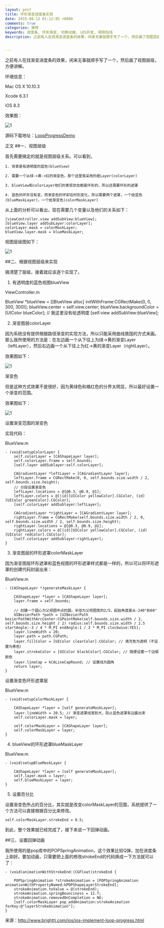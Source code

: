```yaml
---
layout: post
title: 环形渐变进度条实现
date: 2015-08-12 01:12:05 +0800
comments: true
categories: 推荐
keywords: 进度条, 环形渐变, 切换动画, iOS开发, 刚刚在线
description: 之前有人在找渐变进度条的效果，闲来无事就顺手写了一个，然后画了视图层级，方便讲解。


---
```

之前有人在找渐变进度条的效果，闲来无事就顺手写了一个，然后画了视图层级，方便讲解。

环境信息：

Mac OS X 10.10.3

Xcode 6.3.1

iOS 8.3

效果图：

![1](http://images.90159.com/08/result.gif)

源码下载地址：[LoopProgressDemo](https://github.com/saitjr/LoopProgressDemo.git)

正文
##一、视图层级

首先需要搞定的就是视图层级关系。可以看到，

    1. 背景是有透明度的蓝色(blueView)

    2. 需要一个从绿->黄->红的渐变色，那个这里我采用的是Layer(colorLayer)

    3. blueView和colorLayer他们的表现状态都是环形的，所以还需要环形的遮罩

    4. 蓝色的环并没有变，而渐变色的环却在时刻变化，所以需要两个遮罩，一个给蓝色(blueMaskLayer)，一个给渐变色(colorMaskLayer)

从上面的分析可以看出，现在需要几个变量以及他们的关系如下：

	[viewController.view addSubView:blueView];
	[blueView.layer addSubLayer:colorLayer];
	colorLayer.mask = colorMaskLayer;
	blueView.layer.mask = blueMaskLayer;

视图层级图如下：

![1](http://images.90159.com/08/ios-implement-loop-progress-1.png)

##二、根据视图层级来实现

搞清楚了层级，接着就应该逐个实现了。

1. 有透明度的蓝色视图blueView

ViewController.m

BlueView *blueView = [[BlueView alloc] initWithFrame:CGRectMake(0, 0, 300, 300)];
blueView.center = self.view.center;
blueView.backgroundColor = [UIColor blueColor]; // 我这里没有给透明度
[self.view addSubView:blueView];

2. 渐变图层colorLayer

因为系统没有提供根据路径渐变的实现方法，所以只能采用曲线救国的方式来画。那么我所使用的方法是：在左边画一个从下往上为绿->黄的渐变Layer（leftLayer），然后右边画一个从下往上为红->黄的渐变Layer（rightLayer）。

效果图如下：

![1](http://images.90159.com/08/ios-implement-loop-progress-2.png)

渐变色

 

但是这种方式效果不是很好，因为黄绿色和橘红色的分界太明显，所以最好设置一个渐变的范围。

效果图如下：

![1](http://images.90159.com/08/ios-implement-loop-progress-3.png)

设置渐变范围的渐变色

实现代码：

BlueView.m

	- (void)setupColorLayer {
	    self.colorLayer = [CAShapeLayer layer];
	    self.colorLayer.frame = self.bounds;
	    [self.layer addSublayer:self.colorLayer];
	
	    CAGradientLayer *leftLayer = [CAGradientLayer layer];
	    leftLayer.frame = CGRectMake(0, 0, self.bounds.size.width / 2, self.bounds.size.height);
	    // 分段设置渐变色
	    leftLayer.locations = @[@0.3, @0.9, @1];
	    leftLayer.colors = @[(id)[UIColor yellowColor].CGColor, (id)[UIColor greenColor].CGColor];
	    [self.colorLayer addSublayer:leftLayer];
	    
	    CAGradientLayer *rightLayer = [CAGradientLayer layer];
	    rightLayer.frame = CGRectMake(self.bounds.size.width / 2, 0, self.bounds.size.width / 2, self.bounds.size.height);
	    rightLayer.locations = @[@0.3, @0.9, @1];
	    rightLayer.colors = @[(id)[UIColor yellowColor].CGColor, (id)[UIColor redColor].CGColor];
	    [self.colorLayer addSublayer:rightLayer];
	}

3. 渐变图层的环形遮罩colorMaskLayer

因为渐变图层环形遮罩和蓝色视图的环形遮罩样式都是一样的，所以可以将环形遮罩的创建代码封装出来：

BlueView.m

	- (CAShapeLayer *)generateMaskLayer {
	    
	    CAShapeLayer *layer = [CAShapeLayer layer];
	    layer.frame = self.bounds;
	    
	    // 创建一个圆心为父视图中点的圆，半径为父视图宽的2/5，起始角度是从-240°到60°
	    UIBezierPath *path = [UIBezierPath bezierPathWithArcCenter:CGPointMake(self.bounds.size.width / 2, self.bounds.size.height / 2) radius:self.bounds.size.width / 2.5 startAngle:-3 / 4 * M_PI endAngle:1 / 3 * M_PI clockwise:YES];
	    layer.lineWidth = 20;
	    layer.path = path.CGPath;
	    layer.fillColor = [UIColor clearColor].CGColor; // 填充色为透明（不设置为黑色）
	    layer.strokeColor = [UIColor blackColor].CGColor; // 随便设置一个边框颜色
	    layer.lineCap = kCALineCapRound; // 设置线为圆角
	    return layer;
	}

设置渐变色环形遮罩层

BlueView.m

	- (void)setupColorMaskLayer {
	    
	    CAShapeLayer *layer = [self generateMaskLayer];
	    layer.lineWidth = 20.5; // 渐变遮罩线宽较大，防止蓝色遮罩有边露出来
	    self.colorLayer.mask = layer;
	    
	    self.colorMaskLayer = [CAShapeLayer layer];
	    self.colorMaskLayer = layer;
	}

4. blueView的环形遮罩blueMaskLayer

BlueView.m

	- (void)setupBlueMaskLayer {
	    
	    CAShapeLayer *layer = [self generateMaskLayer];
	    self.layer.mask = layer;
	    self.blueMaskLayer = layer;
	}

5. 设置百分比

设置渐变色所占的百分比，其实就是改变colorMaskLayer的范围，系统提供了一个方法可以直接根据百分比来修改。

	self.colorMaskLayer.strokeEnd = 0.5;

到此，整个效果就已经完成了，接下来说一下回弹动画。

##三、设置回弹动画

我所使用的是pop库中的POPSpringAnimation，这个效果比较Q弹，加在进度条上刚好。要加动画，只需要把上面的修改strokeEnd的代码换成一下方法就可以了：

	- (void)animationWithStrokeEnd:(CGFloat)strokeEnd {
	    
	    POPSpringAnimation *strokeAnimation = [POPSpringAnimation animationWithPropertyNamed:kPOPShapeLayerStrokeEnd];
	    strokeAnimation.toValue = @(strokeEnd);
	    strokeAnimation.springBounciness = 12.f;
	    strokeAnimation.removedOnCompletion = NO;
	    [self.colorMaskLayer pop_addAnimation:strokeAnimation forKey:@"layerStrokeAnimation"];
	}
	
来源：http://www.brighttj.com/ios/ios-implement-loop-progress.html